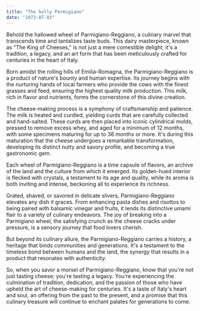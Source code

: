 ```yaml
---
title: "The holly Parmigiano"
date: "1873-07-03"
---
```


Behold the hallowed wheel of Parmigiano-Reggiano, a culinary marvel that transcends time and tantalizes taste buds. This dairy masterpiece, known as "The King of Cheeses," is not just a mere comestible delight; it's a tradition, a legacy, and an art form that has been meticulously crafted for centuries in the heart of Italy.

Born amidst the rolling hills of Emilia-Romagna, the Parmigiano-Reggiano is a product of nature's bounty and human expertise. Its journey begins with the nurturing hands of local farmers who provide the cows with the finest grasses and feed, ensuring the highest quality milk production. This milk, rich in flavor and nutrients, forms the cornerstone of this divine creation.

The cheese-making process is a symphony of craftsmanship and patience. The milk is heated and curdled, yielding curds that are carefully collected and hand-salted. These curds are then placed into iconic cylindrical molds, pressed to remove excess whey, and aged for a minimum of 12 months, with some specimens maturing for up to 36 months or more. It's during this maturation that the cheese undergoes a remarkable transformation, developing its distinct nutty and savory profile, and becoming a true gastronomic gem.

Each wheel of Parmigiano-Reggiano is a time capsule of flavors, an archive of the land and the culture from which it emerged. Its golden-hued interior is flecked with crystals, a testament to its age and quality, while its aroma is both inviting and intense, beckoning all to experience its richness.

Grated, shaved, or savored in delicate slivers, Parmigiano-Reggiano elevates any dish it graces. From enhancing pasta dishes and risottos to being paired with balsamic vinegar and fruits, it lends its distinctive umami flair to a variety of culinary endeavors. The joy of breaking into a Parmigiano wheel, the satisfying crunch as the cheese cracks under pressure, is a sensory journey that food lovers cherish.

But beyond its culinary allure, the Parmigiano-Reggiano carries a history, a heritage that binds communities and generations. It's a testament to the timeless bond between humans and the land, the synergy that results in a product that resonates with authenticity.

So, when you savor a morsel of Parmigiano-Reggiano, know that you're not just tasting cheese; you're tasting a legacy. You're experiencing the culmination of tradition, dedication, and the passion of those who have upheld the art of cheese-making for centuries. It's a taste of Italy's heart and soul, an offering from the past to the present, and a promise that this culinary treasure will continue to enchant palates for generations to come.
